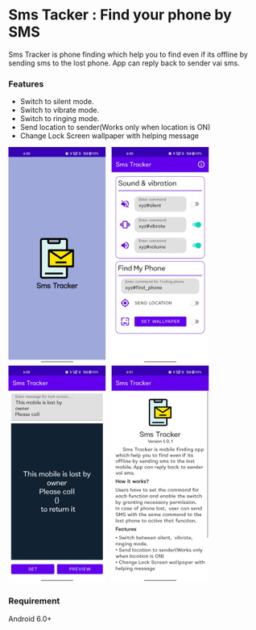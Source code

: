 # Sms Tacker : Find your phone by SMS
Sms Tracker is phone finding which help you to find even if its offline by sending sms to the lost phone. App can reply back to sender vai sms.
<h3>Features</h3>
<ul>
<li>Switch to silent mode.</li>
<li>Switch to vibrate mode.</li>
<li>Switch to ringing mode.</li>
<li>Send location to sender(Works only when location is ON)</li>
<li>Change Lock Screen wallpaper with helping message</li>
</ul>
<p>
<img src="/outputs/Screenshot_3.jpg" height="430px" />&nbsp;&nbsp;
<img src="/outputs/Screenshot_4.jpg" height="430px" />&nbsp;&nbsp;
<img src="/outputs/Screenshot_5.jpg" height="430px" />&nbsp;&nbsp;
<img src="/outputs/Screenshot_2.jpg" height="430px" />&nbsp;&nbsp;
</p>

<h3>Requirement</h3>

Android 6.0+


